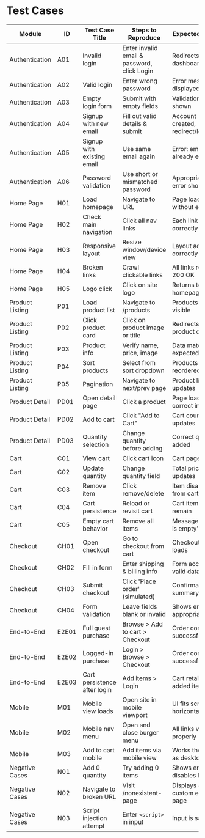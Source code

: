 # Test Cases

| Module | ID | Test Case Title | Steps to Reproduce | Expected Result |
|---|---|---|---|---|
| Authentication | A01 | Invalid login | Enter invalid email & password, click Login | Redirects to dashboard/home |
| Authentication | A02 | Valid login | Enter wrong password | Error message displayed |
| Authentication | A03 | Empty login form | Submit with empty fields | Validation errors shown |
| Authentication | A04 | Signup with new email | Fill out valid details & submit | Account created, redirect/login |
| Authentication | A05 | Signup with existing email | Use same email again | Error: email already exists |
| Authentication | A06 | Password validation | Use short or mismatched password | Appropriate error shown |
| Home Page | H01 | Load homepage | Navigate to URL | Page loads without errors |
| Home Page | H02 | Check main navigation | Click all nav links | Each link routes correctly |
| Home Page | H03 | Responsive layout | Resize window/device view | Layout adjusts correctly |
| Home Page | H04 | Broken links | Crawl clickable links | All links return 200 OK |
| Home Page | H05 | Logo click | Click on site logo | Returns to homepage |
| Product Listing | P01 | Load product list | Navigate to /products | Products are visible |
| Product Listing | P02 | Click product card | Click on product image or title | Redirects to product detail |
| Product Listing | P03 | Product info | Verify name, price, image | Data matches expected values |
| Product Listing | P04 | Sort products | Select from sort dropdown | Products are reordered |
| Product Listing | P05 | Pagination | Navigate to next/prev page | Product list updates |
| Product Detail | PD01 | Open detail page | Click a product | Page loads with correct info |
| Product Detail | PD02 | Add to cart | Click "Add to Cart" | Cart count updates |
| Product Detail | PD03 | Quantity selection | Change quantity before adding | Correct quantity added |
| Cart | C01 | View cart | Click cart icon | Cart page loads |
| Cart | C02 | Update quantity | Change quantity field | Total price updates |
| Cart | C03 | Remove item | Click remove/delete | Item disappears from cart |
| Cart | C04 | Cart persistence | Reload or revisit cart | Cart items remain |
| Cart | C05 | Empty cart behavior | Remove all items | Message: 'Cart is empty' shown |
| Checkout | CH01 | Open checkout | Go to checkout from cart | Checkout page loads |
| Checkout | CH02 | Fill in form | Enter shipping & billing info | Form accepts valid data |
| Checkout | CH03 | Submit checkout | Click 'Place order' (simulated) | Confirmation or summary shown |
| Checkout | CH04 | Form validation | Leave fields blank or invalid | Shows errors appropriately |
| End-to-End | E2E01 | Full guest purchase | Browse > Add to cart > Checkout | Order completes successfully |
| End-to-End | E2E02 | Logged-in purchase | Login > Browse > Checkout | Order completes successfully |
| End-to-End | E2E03 | Cart persistence after login | Add items > Login | Cart retains added items |
| Mobile | M01 | Mobile view loads | Open site in mobile viewport | UI fits screen, no horizontal scroll |
| Mobile | M02 | Mobile nav menu | Open and close burger menu | All links work properly |
| Mobile | M03 | Add to cart mobile | Add items via mobile view | Works the same as desktop |
| Negative Cases | N01 | Add 0 quantity | Try adding 0 items | Shows error or disables button |
| Negative Cases | N02 | Navigate to broken URL | Visit /nonexistent-page | Displays 404 or custom error page |
| Negative Cases | N03 | Script injection attempt | Enter `<script>` in input | Input is sanitized |